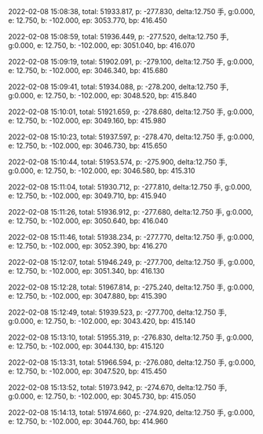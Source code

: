 2022-02-08 15:08:38, total: 51933.817, p: -277.830, delta:12.750 手, g:0.000, e: 12.750, b: -102.000, ep: 3053.770, bp: 416.450

2022-02-08 15:08:59, total: 51936.449, p: -277.520, delta:12.750 手, g:0.000, e: 12.750, b: -102.000, ep: 3051.040, bp: 416.070

2022-02-08 15:09:19, total: 51902.091, p: -279.100, delta:12.750 手, g:0.000, e: 12.750, b: -102.000, ep: 3046.340, bp: 415.680

2022-02-08 15:09:41, total: 51934.088, p: -278.200, delta:12.750 手, g:0.000, e: 12.750, b: -102.000, ep: 3048.520, bp: 415.840

2022-02-08 15:10:01, total: 51921.659, p: -278.680, delta:12.750 手, g:0.000, e: 12.750, b: -102.000, ep: 3049.160, bp: 415.980

2022-02-08 15:10:23, total: 51937.597, p: -278.470, delta:12.750 手, g:0.000, e: 12.750, b: -102.000, ep: 3046.730, bp: 415.650

2022-02-08 15:10:44, total: 51953.574, p: -275.900, delta:12.750 手, g:0.000, e: 12.750, b: -102.000, ep: 3046.580, bp: 415.310

2022-02-08 15:11:04, total: 51930.712, p: -277.810, delta:12.750 手, g:0.000, e: 12.750, b: -102.000, ep: 3049.710, bp: 415.940

2022-02-08 15:11:26, total: 51936.912, p: -277.680, delta:12.750 手, g:0.000, e: 12.750, b: -102.000, ep: 3050.640, bp: 416.040

2022-02-08 15:11:46, total: 51938.234, p: -277.770, delta:12.750 手, g:0.000, e: 12.750, b: -102.000, ep: 3052.390, bp: 416.270

2022-02-08 15:12:07, total: 51946.249, p: -277.700, delta:12.750 手, g:0.000, e: 12.750, b: -102.000, ep: 3051.340, bp: 416.130

2022-02-08 15:12:28, total: 51967.814, p: -275.240, delta:12.750 手, g:0.000, e: 12.750, b: -102.000, ep: 3047.880, bp: 415.390

2022-02-08 15:12:49, total: 51939.523, p: -277.700, delta:12.750 手, g:0.000, e: 12.750, b: -102.000, ep: 3043.420, bp: 415.140

2022-02-08 15:13:10, total: 51955.319, p: -276.830, delta:12.750 手, g:0.000, e: 12.750, b: -102.000, ep: 3044.130, bp: 415.120

2022-02-08 15:13:31, total: 51966.594, p: -276.080, delta:12.750 手, g:0.000, e: 12.750, b: -102.000, ep: 3047.520, bp: 415.450

2022-02-08 15:13:52, total: 51973.942, p: -274.670, delta:12.750 手, g:0.000, e: 12.750, b: -102.000, ep: 3045.730, bp: 415.050

2022-02-08 15:14:13, total: 51974.660, p: -274.920, delta:12.750 手, g:0.000, e: 12.750, b: -102.000, ep: 3044.760, bp: 414.960